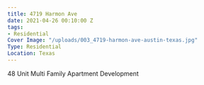 ```yaml
---
title: 4719 Harmon Ave
date: 2021-04-26 00:10:00 Z
tags:
- Residential
Cover Image: "/uploads/003_4719-harmon-ave-austin-texas.jpg"
Type: Residential
Location: Texas
---
```


48 Unit Multi Family Apartment Development

